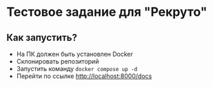 # Тестовое задание для "Рекруто"
## Как запустить?
- На ПК должен быть установлен Docker
- Склонировать репозиторий
- Запустить команду ```docker compose up -d```
- Перейти по ссылке [http://localhost:8000/docs](http://localhost:8000/docs)